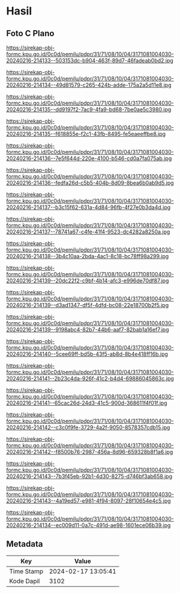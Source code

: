 # Hasil

## Foto C Plano

https://sirekap-obj-formc.kpu.go.id/0c0d/pemilu/pdpr/31/71/08/10/04/3171081004030-20240216-214133--503153dc-b904-463f-89d7-46fadeab0bd2.jpg

https://sirekap-obj-formc.kpu.go.id/0c0d/pemilu/pdpr/31/71/08/10/04/3171081004030-20240216-214134--49d81579-c265-424b-adde-175a2a5d11e8.jpg

https://sirekap-obj-formc.kpu.go.id/0c0d/pemilu/pdpr/31/71/08/10/04/3171081004030-20240216-214135--dd9197f2-7ac9-4fa9-bd68-7be0ae5c3980.jpg

https://sirekap-obj-formc.kpu.go.id/0c0d/pemilu/pdpr/31/71/08/10/04/3171081004030-20240216-214135--f618855e-f2c1-43fb-8495-fe5eaeeffbe8.jpg

https://sirekap-obj-formc.kpu.go.id/0c0d/pemilu/pdpr/31/71/08/10/04/3171081004030-20240216-214136--7e5f644d-220e-4100-b546-cd0a7fa075ab.jpg

https://sirekap-obj-formc.kpu.go.id/0c0d/pemilu/pdpr/31/71/08/10/04/3171081004030-20240216-214136--fedfa26d-c5b5-404b-8d09-8bea6b0ab9d5.jpg

https://sirekap-obj-formc.kpu.go.id/0c0d/pemilu/pdpr/31/71/08/10/04/3171081004030-20240216-214137--b3c15f62-631a-4d84-96fb-4f27e0b3da4d.jpg

https://sirekap-obj-formc.kpu.go.id/0c0d/pemilu/pdpr/31/71/08/10/04/3171081004030-20240216-214137--78741a67-c4fe-41f4-9523-dc4282a8250a.jpg

https://sirekap-obj-formc.kpu.go.id/0c0d/pemilu/pdpr/31/71/08/10/04/3171081004030-20240216-214138--3b4c10aa-2bda-4ac1-8c18-bc78ff98a299.jpg

https://sirekap-obj-formc.kpu.go.id/0c0d/pemilu/pdpr/31/71/08/10/04/3171081004030-20240216-214139--20dc22f2-c9bf-4b14-afc3-e996de70df87.jpg

https://sirekap-obj-formc.kpu.go.id/0c0d/pemilu/pdpr/31/71/08/10/04/3171081004030-20240216-214139--d3ad1347-df5f-4dfd-bc08-22e18700b2f5.jpg

https://sirekap-obj-formc.kpu.go.id/0c0d/pemilu/pdpr/31/71/08/10/04/3171081004030-20240216-214139--9198abc4-82b7-44b6-aaf7-82bab1a16ef7.jpg

https://sirekap-obj-formc.kpu.go.id/0c0d/pemilu/pdpr/31/71/08/10/04/3171081004030-20240216-214140--5cee69ff-bd5b-43f5-ab8d-8b4e418ff16b.jpg

https://sirekap-obj-formc.kpu.go.id/0c0d/pemilu/pdpr/31/71/08/10/04/3171081004030-20240216-214141--2b23c4da-926f-41c2-b4d4-69886045863c.jpg

https://sirekap-obj-formc.kpu.go.id/0c0d/pemilu/pdpr/31/71/08/10/04/3171081004030-20240216-214141--65cac26d-24d3-41c5-900d-368611f4f01f.jpg

https://sirekap-obj-formc.kpu.go.id/0c0d/pemilu/pdpr/31/71/08/10/04/3171081004030-20240216-214142--c3c0f9fe-3729-4a2f-9050-8578357cdb15.jpg

https://sirekap-obj-formc.kpu.go.id/0c0d/pemilu/pdpr/31/71/08/10/04/3171081004030-20240216-214142--f8500b76-2987-456a-8d96-659328b8f1a6.jpg

https://sirekap-obj-formc.kpu.go.id/0c0d/pemilu/pdpr/31/71/08/10/04/3171081004030-20240216-214143--7b3f45eb-92b1-4d30-8275-d746bf3ab658.jpg

https://sirekap-obj-formc.kpu.go.id/0c0d/pemilu/pdpr/31/71/08/10/04/3171081004030-20240216-214143--4a19ed57-e981-4f94-8097-28f10654e4c5.jpg

https://sirekap-obj-formc.kpu.go.id/0c0d/pemilu/pdpr/31/71/08/10/04/3171081004030-20240216-214134--ec009d11-0a7c-491d-ae98-1601ece06b39.jpg


## Metadata

| Key        | Value               |
| ---------- | ------------------- |
| Time Stamp | 2024-02-17 13:05:41 |
| Kode Dapil | 3102                |



